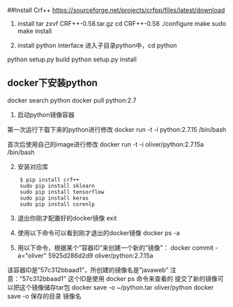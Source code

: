 ##Install Crf++
https://sourceforge.net/projects/crfpp/files/latest/download

1. install
tar zxvf CRF++-0.58.tar.gz
cd CRF++-0.58
./configure
make
sudo make install

2. install python interface
进入子目录python中，cd python

python setup.py build
python setup.py install

## docker下安装python

docker search python
docker pull python:2.7

1. 启动python镜像容器

第一次运行下载下来的python进行修改
docker run -t -i python:2.7.15 /bin/bash

首次后使用自己的image进行修改
docker run -t -i oliver/python:2.7.15a /bin/bash

2. 安装对应库
```
    $ pip install crf++ 
    sudo pip install sklearn
    sudo pip install tensorflow
    sudo pip install keras
    sudo pip install corenlp
```

3. 退出你刚才配置好的docker镜像
exit

4. 使用以下命令可以看到刚才退出的docker镜像
docker ps -a

5. 用以下命令，根据某个”容器ID”来创建一个新的”镜像”：
docker commit -a="oliver" 5925d286d2d9 oliver/python:2.7.15a

该容器ID是”57c312bbaad1”，所创建的镜像名是”javaweb”
注意：”57c312bbaad1” 这个ID是使用 docker ps 命令来查看的
提交了新的镜像可以把这个镜像储存tar包
docker save -o  ~/python.tar  oliver/python
docker  save -o  保存的目录  镜像名
